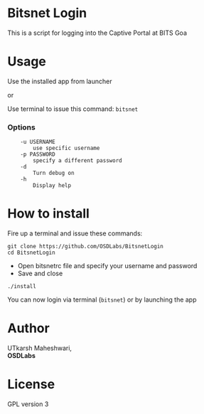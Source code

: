 # Bitsnet Login

This is a script for logging into the Captive Portal at BITS Goa


# Usage

Use the installed app from launcher

or

Use terminal to issue this command: ```bitsnet```

### Options

```
    -u USERNAME 
        use specific username
    -p PASSWORD
        specify a different password
    -d
        Turn debug on
    -h
        Display help
```

# How to install

Fire up a terminal and issue these commands:
```
git clone https://github.com/OSDLabs/BitsnetLogin
cd BitsnetLogin
```
- Open bitsnetrc file and specify your username and password
- Save and close
```
./install
```

You can now login via terminal (```bitsnet```) or by launching the app

# Author
UTkarsh Maheshwari,  
**OSDLabs**

# License
GPL version 3
